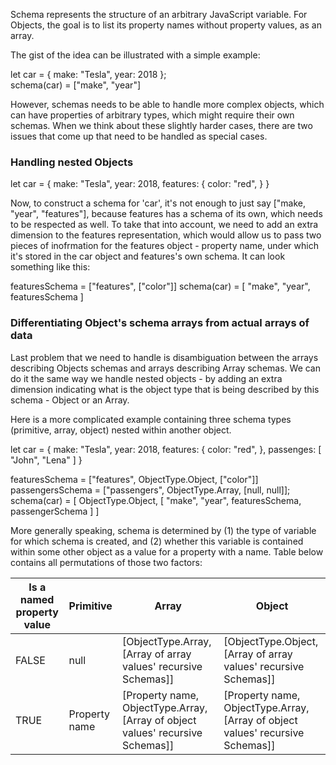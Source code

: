 Schema represents the structure of an arbitrary JavaScript variable. For Objects, the goal is to list its property names without property values, as an array.

The gist of the idea can be illustrated with a simple example:

let car = {
  make: "Tesla",
  year: 2018 
};  
schema(car) = ["make", "year"]

However, schemas needs to be able to handle more complex objects, which can have properties of arbitrary types, which might require their own schemas. When we think about these slightly harder cases, there are two issues that come up that need to be handled as special cases.

### Handling nested Objects

let car = {
  make: "Tesla",
  year: 2018,
  features: {
    color: "red",
  }
}

Now, to construct a schema for 'car', it's not enough to just say ["make, "year", "features"], because features has a schema of its own, which needs to be respected as well. To take that into account, we need to add an extra dimension to the features representation, which would allow us to pass two pieces of inofrmation for the features object - property name, under which it's stored in the car object and features's own schema. It can look something like this:

featuresSchema = ["features", ["color"]]
schema(car) = [ "make", "year", featuresSchema ]

### Differentiating Object's schema arrays from actual arrays of data

Last problem that we need to handle is disambiguation between the arrays describing Objects schemas and arrays describing Array schemas. We can do it the same way we handle nested objects - by adding an extra dimension indicating what is the object type that is being described by this schema - Object or an Array. 

Here is a more complicated example containing three schema types (primitive, array, object) nested within another object. 

let car = {
  make: "Tesla",
  year: 2018,
  features: {
    color: "red",
  },
  passenges: [
    "John",
    "Lena"
  ]
}

featuresSchema = ["features", ObjectType.Object, ["color"]]
passengersSchema = ["passengers", ObjectType.Array, [null, null]];
schema(car) = [ ObjectType.Object, [ "make", "year", featuresSchema, passengerSchema ] ]

More generally speaking, schema is determined by (1) the type of variable for which schema is created, and (2) whether this variable is contained within some other object as a value for a property with a name. Table below contains all permutations of those two factors:

[comment]: <> (Markdown for table below is auto-generated and renders correctly)
[comment]: <> (Generator URL: https://www.tablesgenerator.com/markdown_tables)

| Is a named property value | Primitive     | Array                                                                          | Object                                                                         |
|---------------------------|---------------|--------------------------------------------------------------------------------|--------------------------------------------------------------------------------|
| FALSE                     | null          | [ObjectType.Array, [Array of array values' recursive Schemas]]                 | [ObjectType.Object, [Array of array values' recursive Schemas]]                |
| TRUE                      | Property name | [Property name, ObjectType.Array, [Array of object values' recursive Schemas]] | [Property name, ObjectType.Array, [Array of object values' recursive Schemas]] |

[comment]: <> (End of table)